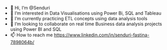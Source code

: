 - 👋 Hi, I’m @Senduri
- 👀 I’m interested in Data Visualisations using Power Bi, SQL and Tableau
- 🌱 I’m currently practicing ETL concepts using data analysis tools
- 💞️ I’m looking to collaborate on real time Business data analysis projects using Power BI and SQL
- 📫 How to reach me https://www.linkedin.com/in/senduri-fastina-7898064b/

<!---
Senduri/Senduri is a ✨ special ✨ repository because its `README.md` (this file) appears on your GitHub profile.
You can click the Preview link to take a look at your changes.
--->
